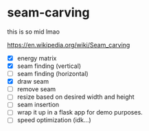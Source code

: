 # seam-carving
this is so mid lmao

https://en.wikipedia.org/wiki/Seam_carving


- [x] energy matrix
- [x] seam finding (vertical)
- [ ] seam finding (horizontal)
- [x] draw seam
- [ ] remove seam
- [ ] resize based on desired width and height
- [ ] seam insertion
- [ ] wrap it up in a flask app for demo purposes.
- [ ] speed optimization (idk...)
